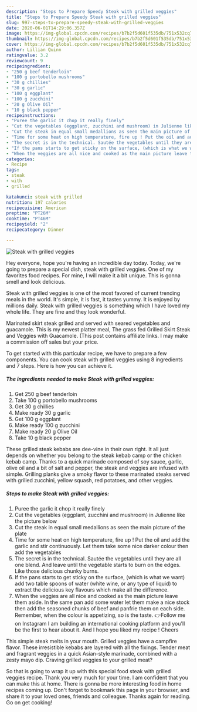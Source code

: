 ```yaml
---
description: "Steps to Prepare Speedy Steak with grilled veggies"
title: "Steps to Prepare Speedy Steak with grilled veggies"
slug: 997-steps-to-prepare-speedy-steak-with-grilled-veggies
date: 2020-06-01T14:29:06.357Z
image: https://img-global.cpcdn.com/recipes/b7b2f5d601f535db/751x532cq70/steak-with-grilled-veggies-recipe-main-photo.jpg
thumbnail: https://img-global.cpcdn.com/recipes/b7b2f5d601f535db/751x532cq70/steak-with-grilled-veggies-recipe-main-photo.jpg
cover: https://img-global.cpcdn.com/recipes/b7b2f5d601f535db/751x532cq70/steak-with-grilled-veggies-recipe-main-photo.jpg
author: Lillian Quinn
ratingvalue: 3.2
reviewcount: 9
recipeingredient:
- "250 g beef tenderloin"
- "100 g portobello mushrooms"
- "30 g chillies"
- "30 g garlic"
- "100 g eggplant"
- "100 g zucchini"
- "20 g Olive Oil"
- "10 g black pepper"
recipeinstructions:
- "Puree the garlic it chop it really finely"
- "Cut the vegetables (eggplant, zucchini and mushroom) in Julienne like the picture below"
- "Cut the steak in equal small medallions as seen the main picture of the plate"
- "Time for some heat on high temperature, fire up ! Put the oil and add the garlic and stir continuously. Let them take some nice darker colour then add the vegetables"
- "The secret is in the technical. Sautée the vegetables until they are all one blend. And leave until the vegetable starts to burn on the edges. Like those delicious chunky burns."
- "If the pans starts to get sticky on the surface, (which is what we want) add two table spoons of water (white wine, or any type of liquid) to extract the delicious key flavours which make all the difference."
- "When the veggies are all nice and cooked as the main picture leave them aside. In the same pan add some water let them make a nice stock then add the seasoned chunks of beef and panfrie them on each side. Remember, when the colour is appetizing, so is the taste. 👉Follow me on Instagram I am building an international cooking platform and you&#39;ll be the first to hear about it. And I hope you liked my recipe ! Cheers"
categories:
- Recipe
tags:
- steak
- with
- grilled

katakunci: steak with grilled 
nutrition: 197 calories
recipecuisine: American
preptime: "PT26M"
cooktime: "PT46M"
recipeyield: "2"
recipecategory: Dinner

---
```



![Steak with grilled veggies](https://img-global.cpcdn.com/recipes/b7b2f5d601f535db/751x532cq70/steak-with-grilled-veggies-recipe-main-photo.jpg)

Hey everyone, hope you're having an incredible day today. Today, we're going to prepare a special dish, steak with grilled veggies. One of my favorites food recipes. For mine, I will make it a bit unique. This is gonna smell and look delicious.

Steak with grilled veggies is one of the most favored of current trending meals in the world. It's simple, it is fast, it tastes yummy. It is enjoyed by millions daily. Steak with grilled veggies is something which I have loved my whole life. They are fine and they look wonderful.

Marinated skirt steak grilled and served with seared vegetables and guacamole. This is my newest platter meal, The grass fed Grilled Skirt Steak and Veggies with Guacamole. (This post contains affiliate links. I may make a commission off sales but your price.


To get started with this particular recipe, we have to prepare a few components. You can cook steak with grilled veggies using 8 ingredients and 7 steps. Here is how you can achieve it.

<!--inarticleads1-->

##### The ingredients needed to make Steak with grilled veggies:

1. Get 250 g beef tenderloin
1. Take 100 g portobello mushrooms
1. Get 30 g chillies
1. Make ready 30 g garlic
1. Get 100 g eggplant
1. Make ready 100 g zucchini
1. Make ready 20 g Olive Oil
1. Take 10 g black pepper


These grilled steak kebabs are dee-vine in their own right. It all just depends on whether you belong to the steak kebab camp or the chicken kebab camp. Thanks to a quick marinade composed of soy sauce, garlic, olive oil and a bit of salt and pepper, the steak and veggies are infused with simple. Grilling planks give a smoky flavor to these marinated steaks served with grilled zucchini, yellow squash, red potatoes, and other veggies. 

<!--inarticleads2-->

##### Steps to make Steak with grilled veggies:

1. Puree the garlic it chop it really finely
1. Cut the vegetables (eggplant, zucchini and mushroom) in Julienne like the picture below
1. Cut the steak in equal small medallions as seen the main picture of the plate
1. Time for some heat on high temperature, fire up ! Put the oil and add the garlic and stir continuously. Let them take some nice darker colour then add the vegetables
1. The secret is in the technical. Sautée the vegetables until they are all one blend. And leave until the vegetable starts to burn on the edges. Like those delicious chunky burns.
1. If the pans starts to get sticky on the surface, (which is what we want) add two table spoons of water (white wine, or any type of liquid) to extract the delicious key flavours which make all the difference.
1. When the veggies are all nice and cooked as the main picture leave them aside. In the same pan add some water let them make a nice stock then add the seasoned chunks of beef and panfrie them on each side. Remember, when the colour is appetizing, so is the taste. 👉Follow me on Instagram I am building an international cooking platform and you&#39;ll be the first to hear about it. And I hope you liked my recipe ! Cheers


This simple steak melts in your mouth. Grilled veggies have a campfire flavor. These irresistible kebabs are layered with all the fixings. Tender meat and fragrant veggies in a quick Asian-style marinade, combined with a zesty mayo dip. Craving grilled veggies to your grilled meat? 

So that is going to wrap it up with this special food steak with grilled veggies recipe. Thank you very much for your time. I am confident that you can make this at home. There is gonna be more interesting food in home recipes coming up. Don't forget to bookmark this page in your browser, and share it to your loved ones, friends and colleague. Thanks again for reading. Go on get cooking!
